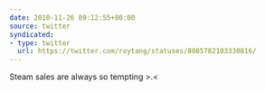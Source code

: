 ```yaml
---
date: 2010-11-26 09:12:55+00:00
source: twitter
syndicated:
- type: twitter
  url: https://twitter.com/roytang/statuses/8085782103330816/
---
```


Steam sales are always so tempting &gt;.&lt;